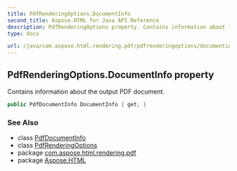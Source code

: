 ```yaml
---
title: PdfRenderingOptions.DocumentInfo
second_title: Aspose.HTML for Java API Reference
description: PdfRenderingOptions property. Contains information about the output PDF document
type: docs

url: /java/com.aspose.html.rendering.pdf/pdfrenderingoptions/documentinfo/
---
```

## PdfRenderingOptions.DocumentInfo property

Contains information about the output PDF document.

```java
public PdfDocumentInfo DocumentInfo { get; }
```

### See Also

* class [PdfDocumentInfo](../../pdfdocumentinfo/)
* class [PdfRenderingOptions](../)
* package [com.aspose.html.rendering.pdf](../../../com.aspose.html.rendering.pdf/)
* package [Aspose.HTML](../../../)
